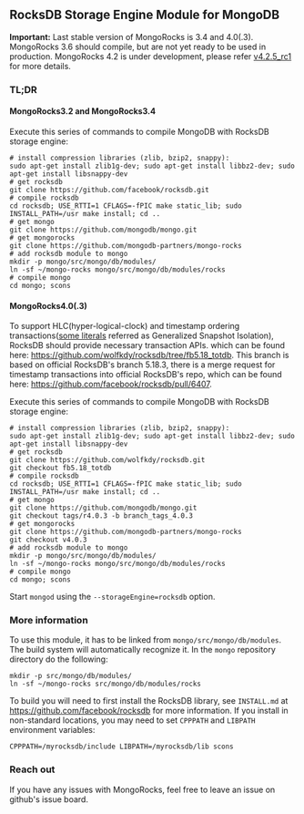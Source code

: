 ## RocksDB Storage Engine Module for MongoDB

**Important:** Last stable version of MongoRocks is 3.4 and 4.0(.3). MongoRocks 3.6 should compile, but are not yet ready to be used in production. MongoRocks 4.2 is under development, please refer [v4.2.5_rc1](https://github.com/mongodb-partners/mongo-rocks/tree/v4.2.5_rc1) for more details.

### TL;DR

#### MongoRocks3.2 and MongoRocks3.4
Execute this series of commands to compile MongoDB with RocksDB storage engine:

    # install compression libraries (zlib, bzip2, snappy):
    sudo apt-get install zlib1g-dev; sudo apt-get install libbz2-dev; sudo apt-get install libsnappy-dev
    # get rocksdb
    git clone https://github.com/facebook/rocksdb.git
    # compile rocksdb
    cd rocksdb; USE_RTTI=1 CFLAGS=-fPIC make static_lib; sudo INSTALL_PATH=/usr make install; cd ..
    # get mongo
    git clone https://github.com/mongodb/mongo.git
    # get mongorocks
    git clone https://github.com/mongodb-partners/mongo-rocks
    # add rocksdb module to mongo
    mkdir -p mongo/src/mongo/db/modules/
    ln -sf ~/mongo-rocks mongo/src/mongo/db/modules/rocks
    # compile mongo
    cd mongo; scons

#### MongoRocks4.0(.3)
To support HLC(hyper-logical-clock) and timestamp ordering transactions([some literals](https://www.researchgate.net/publication/37423502_Generalized_Snapshot_Isolation_and_a_Prefix-Consistent_Implementation) referred as Generalized Snapshot Isolation), RocksDB should provide necessary transaction APIs.
which can be found here: https://github.com/wolfkdy/rocksdb/tree/fb5.18_totdb. This branch is based on official RocksDB's
branch 5.18.3, there is a merge request for timestamp transactions into official RocksDB's repo, which can be found here:
https://github.com/facebook/rocksdb/pull/6407.

Execute this series of commands to compile MongoDB with RocksDB storage engine:

    # install compression libraries (zlib, bzip2, snappy):
    sudo apt-get install zlib1g-dev; sudo apt-get install libbz2-dev; sudo apt-get install libsnappy-dev
    # get rocksdb
    git clone https://github.com/wolfkdy/rocksdb.git
    git checkout fb5.18_totdb
    # compile rocksdb
    cd rocksdb; USE_RTTI=1 CFLAGS=-fPIC make static_lib; sudo INSTALL_PATH=/usr make install; cd ..
    # get mongo
    git clone https://github.com/mongodb/mongo.git
    git checkout tags/r4.0.3 -b branch_tags_4.0.3
    # get mongorocks
    git clone https://github.com/mongodb-partners/mongo-rocks
    git checkout v4.0.3
    # add rocksdb module to mongo
    mkdir -p mongo/src/mongo/db/modules/
    ln -sf ~/mongo-rocks mongo/src/mongo/db/modules/rocks
    # compile mongo
    cd mongo; scons



Start `mongod` using the `--storageEngine=rocksdb` option.

### More information

To use this module, it has to be linked from `mongo/src/mongo/db/modules`. The build system will automatically recognize it. In the `mongo` repository directory do the following:

    mkdir -p src/mongo/db/modules/
    ln -sf ~/mongo-rocks src/mongo/db/modules/rocks

To build you will need to first install the RocksDB library, see `INSTALL.md`
at https://github.com/facebook/rocksdb for more information. If you install
in non-standard locations, you may need to set `CPPPATH` and `LIBPATH`
environment variables:

    CPPPATH=/myrocksdb/include LIBPATH=/myrocksdb/lib scons

### Reach out

If you have any issues with MongoRocks, feel free to leave an issue on github's issue board.
